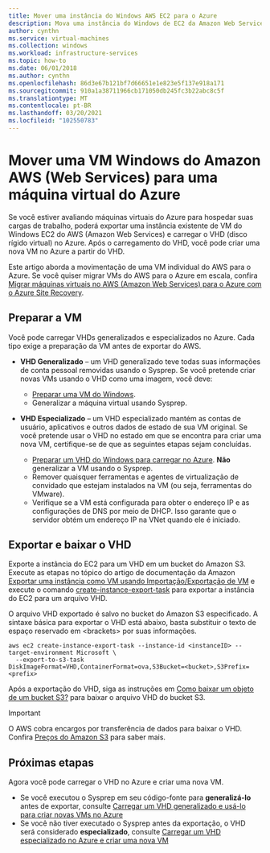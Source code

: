```yaml
---
title: Mover uma instância do Windows AWS EC2 para o Azure
description: Mova uma instância do Windows de EC2 da Amazon Web Services (AWS) para uma máquina virtual do Azure.
author: cynthn
ms.service: virtual-machines
ms.collection: windows
ms.workload: infrastructure-services
ms.topic: how-to
ms.date: 06/01/2018
ms.author: cynthn
ms.openlocfilehash: 86d3e67b121bf7d66651e1e823e5f137e918a171
ms.sourcegitcommit: 910a1a38711966cb171050db245fc3b22abc8c5f
ms.translationtype: MT
ms.contentlocale: pt-BR
ms.lasthandoff: 03/20/2021
ms.locfileid: "102550783"
---
```

# <a name="move-a-windows-vm-from-amazon-web-services-aws-to-an-azure-virtual-machine"></a>Mover uma VM Windows do Amazon AWS (Web Services) para uma máquina virtual do Azure

Se você estiver avaliando máquinas virtuais do Azure para hospedar suas cargas de trabalho, poderá exportar uma instância existente de VM do Windows EC2 do AWS (Amazon Web Services) e carregar o VHD (disco rígido virtual) no Azure. Após o carregamento do VHD, você pode criar uma nova VM no Azure a partir do VHD. 

Este artigo aborda a movimentação de uma VM individual do AWS para o Azure. Se você quiser migrar VMs do AWS para o Azure em escala, confira [Migrar máquinas virtuais no AWS (Amazon Web Services) para o Azure com o Azure Site Recovery](../../site-recovery/migrate-tutorial-aws-azure.md).

## <a name="prepare-the-vm"></a>Preparar a VM 
 
Você pode carregar VHDs generalizados e especializados no Azure. Cada tipo exige a preparação da VM antes de exportar do AWS. 

- **VHD Generalizado** – um VHD generalizado teve todas suas informações de conta pessoal removidas usando o Sysprep. Se você pretende criar novas VMs usando o VHD como uma imagem, você deve: 
 
    * [Preparar uma VM do Windows](prepare-for-upload-vhd-image.md).  
    * Generalizar a máquina virtual usando Sysprep.  

 
- **VHD Especializado** – um VHD especializado mantém as contas de usuário, aplicativos e outros dados de estado de sua VM original. Se você pretende usar o VHD no estado em que se encontra para criar uma nova VM, certifique-se de que as seguintes etapas sejam concluídas.  
    * [Preparar um VHD do Windows para carregar no Azure](prepare-for-upload-vhd-image.md). **Não** generalizar a VM usando o Sysprep. 
    * Remover quaisquer ferramentas e agentes de virtualização de convidado que estejam instalados na VM (ou seja, ferramentas do VMware). 
    * Verifique se a VM está configurada para obter o endereço IP e as configurações de DNS por meio de DHCP. Isso garante que o servidor obtém um endereço IP na VNet quando ele é iniciado.  


## <a name="export-and-download-the-vhd"></a>Exportar e baixar o VHD 

Exporte a instância do EC2 para um VHD em um bucket do Amazon S3. Execute as etapas no tópico do artigo de documentação da Amazon [Exportar uma instância como VM usando Importação/Exportação de VM](https://docs.aws.amazon.com/vm-import/latest/userguide/vmexport.html) e execute o comando [create-instance-export-task](https://docs.aws.amazon.com/cli/latest/reference/ec2/create-instance-export-task.html) para exportar a instância do EC2 para um arquivo VHD. 

O arquivo VHD exportado é salvo no bucket do Amazon S3 especificado. A sintaxe básica para exportar o VHD está abaixo, basta substituir o texto de espaço reservado em \<brackets> por suas informações.

```
aws ec2 create-instance-export-task --instance-id <instanceID> --target-environment Microsoft \
  --export-to-s3-task DiskImageFormat=VHD,ContainerFormat=ova,S3Bucket=<bucket>,S3Prefix=<prefix>
```

Após a exportação do VHD, siga as instruções em [Como baixar um objeto de um bucket S3?](https://docs.aws.amazon.com/AmazonS3/latest/user-guide/download-objects.html) para baixar o arquivo VHD do bucket S3. 

> [!IMPORTANT]
> O AWS cobra encargos por transferência de dados para baixar o VHD. Confira [Preços do Amazon S3](https://aws.amazon.com/s3/pricing/) para saber mais.


## <a name="next-steps"></a>Próximas etapas

Agora você pode carregar o VHD no Azure e criar uma nova VM. 

- Se você executou o Sysprep em seu código-fonte para **generalizá-lo** antes de exportar, consulte [Carregar um VHD generalizado e usá-lo para criar novas VMs no Azure](upload-generalized-managed.md)
- Se você não tiver executado o Sysprep antes da exportação, o VHD será considerado **especializado**, consulte [Carregar um VHD especializado no Azure e criar uma nova VM](create-vm-specialized.md)

 
